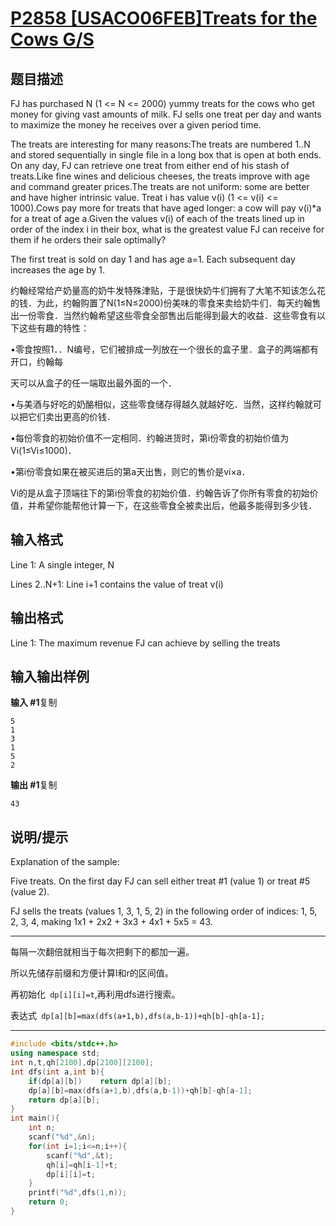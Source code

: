# [P2858 [USACO06FEB]Treats for the Cows G/S](https://www.luogu.com.cn/problem/P2858)

## 题目描述

FJ has purchased N (1 <= N <= 2000) yummy treats for the cows who get money for giving vast amounts of milk. FJ sells one treat per day and wants to maximize the money he receives over a given period time.

The treats are interesting for many reasons:The treats are numbered 1..N and stored sequentially in single file in a long box that is open at both ends. On any day, FJ can retrieve one treat from either end of his stash of treats.Like fine wines and delicious cheeses, the treats improve with age and command greater prices.The treats are not uniform: some are better and have higher intrinsic value. Treat i has value v(i) (1 <= v(i) <= 1000).Cows pay more for treats that have aged longer: a cow will pay v(i)*a for a treat of age a.Given the values v(i) of each of the treats lined up in order of the index i in their box, what is the greatest value FJ can receive for them if he orders their sale optimally?

The first treat is sold on day 1 and has age a=1. Each subsequent day increases the age by 1.

约翰经常给产奶量高的奶牛发特殊津贴，于是很快奶牛们拥有了大笔不知该怎么花的钱．为此，约翰购置了N(1≤N≤2000)份美味的零食来卖给奶牛们．每天约翰售出一份零食．当然约翰希望这些零食全部售出后能得到最大的收益．这些零食有以下这些有趣的特性：

•零食按照1．．N编号，它们被排成一列放在一个很长的盒子里．盒子的两端都有开口，约翰每

天可以从盒子的任一端取出最外面的一个．

•与美酒与好吃的奶酪相似，这些零食储存得越久就越好吃．当然，这样约翰就可以把它们卖出更高的价钱．

•每份零食的初始价值不一定相同．约翰进货时，第i份零食的初始价值为Vi(1≤Vi≤1000)．

•第i份零食如果在被买进后的第a天出售，则它的售价是vi×a．

Vi的是从盒子顶端往下的第i份零食的初始价值．约翰告诉了你所有零食的初始价值，并希望你能帮他计算一下，在这些零食全被卖出后，他最多能得到多少钱．

## 输入格式

Line 1: A single integer, N

Lines 2..N+1: Line i+1 contains the value of treat v(i)

## 输出格式

Line 1: The maximum revenue FJ can achieve by selling the treats

## 输入输出样例

**输入 #1**复制

```
5
1
3
1
5
2
```

**输出 #1**复制

```
43
```

## 说明/提示

Explanation of the sample:

Five treats. On the first day FJ can sell either treat #1 (value 1) or treat #5 (value 2).

FJ sells the treats (values 1, 3, 1, 5, 2) in the following order of indices: 1, 5, 2, 3, 4, making 1x1 + 2x2 + 3x3 + 4x1 + 5x5 = 43.



***

每隔一次翻倍就相当于每次把剩下的都加一遍。

所以先储存前缀和方便计算l和r的区间值。

再初始化` dp[i][i]=t`,再利用dfs进行搜索。

表达式` dp[a][b]=max(dfs(a+1,b),dfs(a,b-1))+qh[b]-qh[a-1];`

***



```c++
#include <bits/stdc++.h>
using namespace std;
int n,t,qh[2100],dp[2100][2100];
int dfs(int a,int b){
	if(dp[a][b])	return dp[a][b];
	dp[a][b]=max(dfs(a+1,b),dfs(a,b-1))+qh[b]-qh[a-1];
	return dp[a][b];
}
int main(){
	int n;
	scanf("%d",&n);
	for(int i=1;i<=n;i++){
		scanf("%d",&t);
		qh[i]=qh[i-1]+t;
		dp[i][i]=t;
	}
	printf("%d",dfs(1,n));
	return 0;
}
```

